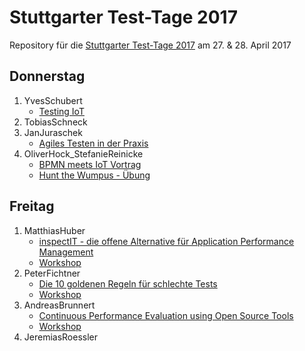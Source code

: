 # Stuttgarter Test-Tage 2017

Repository für die [Stuttgarter Test-Tage 2017](http://jugs.org/tt2017/index.html)
am 27. &amp; 28. April 2017

## Donnerstag

1. YvesSchubert
   * [Testing IoT](YvesSchubert/testing_iot.pdf)
2. TobiasSchneck
3. JanJuraschek
   * [Agiles Testen in der Praxis](JanJuraschek/AgilesTestenInDerPraxis_v2.pdf)
4. OliverHock_StefanieReinicke
   * [BPMN meets IoT Vortrag](OliverHock_StefanieReinicke/BPMN_meets_IoT_Stuttgarter_Testtage.pdf)
   * [Hunt the Wumpus - Übung](OliverHock_StefanieReinicke/BPMN_IOT_Execise.pdf)

## Freitag

1. MatthiasHuber
   * [inspectIT - die offene Alternative für Application Performance Management](MatthiasHuber/StTT2017_inspectIT_die_offene_Alternative_fuer_APM.pptx)
   * [Workshop](https://github.com/inspectit-labs/workshop)
2. PeterFichtner
   * [Die 10 goldenen Regeln für schlechte Tests](PeterFichtner/10_goldene_Regeln_mit_codelinks.pdf)
   * [Workshop](https://github.com/fiduciagad/die10goldenenRegelnFuerSchlechteTests)
3. AndreasBrunnert
   * [Continuous Performance Evaluation using Open Source Tools](AndreasBrunnert/Continuous_Performance_Evaluation_using_Open_Source_Tools.pdf)
   * [Workshop](https://github.com/RETIT/continuous-performance-evaluation)
4. JeremiasRoessler
